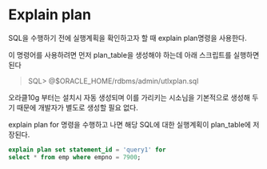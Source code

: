 # Explain plan

SQL을 수행하기 전에 실행계획을 확인하고자 할 때 explain plan명령을 사용한다.

이 명령어를 사용하려면 먼저 plan_table을 생성해야 하는데 아래 스크립트를 실행하면 된다

> SQL> @$ORACLE_HOME/rdbms/admin/utlxplan.sql

오라클10g 부터는 설치시 자동 생성되며 이를 가리키는 시소님을 기본적으로 생성해 두기 때문에 개발자가 별도로 생성할 필요 없다.

explain plan for 명령을 수행하고 나면 해당 SQL에 대한 실행계획이 plan_table에 저장된다.

```sql
explain plan set statement_id = 'query1' for
select * from emp where empno = 7900;
```
